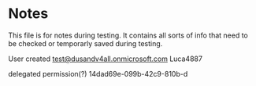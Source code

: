 # Notes

This file is for notes during testing. It contains all sorts of info that need to be checked or temporarly saved during testing.

User created
test@dusandv4all.onmicrosoft.com
Luca4887

delegated permission(?)
14dad69e-099b-42c9-810b-d
